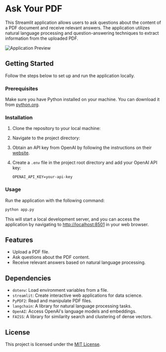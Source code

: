 
# Ask Your PDF

This Streamlit application allows users to ask questions about the content of a PDF document and receive relevant answers. The application utilizes natural language processing and question-answering techniques to extract information from the uploaded PDF.

![Application Preview](images/application_preview.png)

## Getting Started

Follow the steps below to set up and run the application locally.

### Prerequisites

Make sure you have Python installed on your machine. You can download it from [python.org](https://www.python.org/downloads/).

### Installation

1. Clone the repository to your local machine:

2. Navigate to the project directory:

3. Obtain an API key from OpenAI by following the instructions on their [website](https://beta.openai.com/signup/).

4. Create a `.env` file in the project root directory and add your OpenAI API key:

   ```env
   OPENAI_API_KEY=your-api-key
   ```

### Usage

Run the application with the following command:

```bash
python app.py
```

This will start a local development server, and you can access the application by navigating to [http://localhost:8501](http://localhost:8501) in your web browser.

## Features

- Upload a PDF file.
- Ask questions about the PDF content.
- Receive relevant answers based on natural language processing.

## Dependencies

- `dotenv`: Load environment variables from a file.
- `streamlit`: Create interactive web applications for data science.
- `PyPDF2`: Read and manipulate PDF files.
- `langchain`: A library for natural language processing tasks.
- `OpenAI`: Access OpenAI's language models and embeddings.
- `FAISS`: A library for similarity search and clustering of dense vectors.

## License

This project is licensed under the [MIT License](LICENSE).
